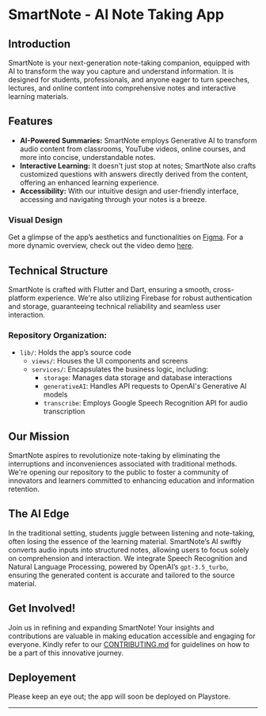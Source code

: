 # SmartNote - AI Note Taking App

## Introduction

SmartNote is your next-generation note-taking companion, equipped with AI to transform the way you capture and understand information. It is designed for students, professionals, and anyone eager to turn speeches, lectures, and online content into comprehensive notes and interactive learning materials.

## Features

- **AI-Powered Summaries:** SmartNote employs Generative AI to transform audio content from classrooms, YouTube videos, online courses, and more into concise, understandable notes.
- **Interactive Learning:** It doesn't just stop at notes; SmartNote also crafts customized questions with answers directly derived from the content, offering an enhanced learning experience.
- **Accessibility:** With our intuitive design and user-friendly interface, accessing and navigating through your notes is a breeze.

### Visual Design

Get a glimpse of the app’s aesthetics and functionalities on [Figma](https://www.figma.com/file/ZuzGX4w0x4oG8sTfDRYoco/SmartNote?type=design&node-id=32%3A1610&mode=design&t=EzG4vhixAetbWJFU-1). For a more dynamic overview, check out the video demo [here](https://drive.google.com/file/d/1-PCBwfZUp4IVmuRftEyM_jJ2-Iu8DqUI/view?usp=sharing).

## Technical Structure

SmartNote is crafted with Flutter and Dart, ensuring a smooth, cross-platform experience. We're also utilizing Firebase for robust authentication and storage, guaranteeing technical reliability and seamless user interaction.

### Repository Organization:

- `lib/`: Holds the app’s source code
    - `views/`: Houses the UI components and screens
    - `services/`: Encapsulates the business logic, including:
        - `storage`: Manages data storage and database interactions
        - `generativeAI`: Handles API requests to OpenAI's Generative AI models
        - `transcribe`: Employs Google Speech Recognition API for audio transcription

## Our Mission

SmartNote aspires to revolutionize note-taking by eliminating the interruptions and inconveniences associated with traditional methods. We're opening our repository to the public to foster a community of innovators and learners committed to enhancing education and information retention.

## The AI Edge

In the traditional setting, students juggle between listening and note-taking, often losing the essence of the learning material. SmartNote’s AI swiftly converts audio inputs into structured notes, allowing users to focus solely on comprehension and interaction. We integrate Speech Recognition and Natural Language Processing, powered by OpenAI’s `gpt-3.5_turbo`, ensuring the generated content is accurate and tailored to the source material.

## Get Involved!

Join us in refining and expanding SmartNote! Your insights and contributions are valuable in making education accessible and engaging for everyone. Kindly refer to our [CONTRIBUTING.md](./CONTRIBUTING.md) for guidelines on how to be a part of this innovative journey.

## Deployement

Please keep an eye out; the app will soon be deployed on Playstore.

---
